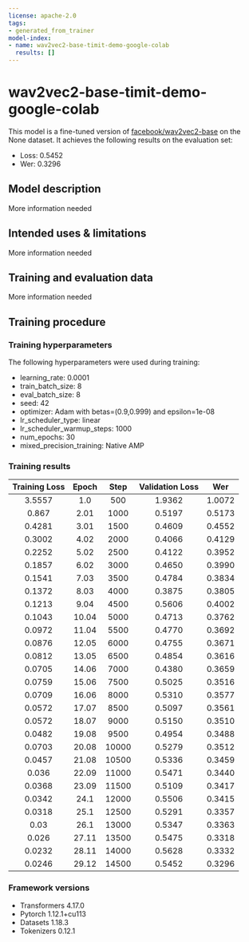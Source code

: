 ```yaml
---
license: apache-2.0
tags:
- generated_from_trainer
model-index:
- name: wav2vec2-base-timit-demo-google-colab
  results: []
---
```


<!-- This model card has been generated automatically according to the information the Trainer had access to. You
should probably proofread and complete it, then remove this comment. -->

# wav2vec2-base-timit-demo-google-colab

This model is a fine-tuned version of [facebook/wav2vec2-base](https://huggingface.co/facebook/wav2vec2-base) on the None dataset.
It achieves the following results on the evaluation set:
- Loss: 0.5452
- Wer: 0.3296

## Model description

More information needed

## Intended uses & limitations

More information needed

## Training and evaluation data

More information needed

## Training procedure

### Training hyperparameters

The following hyperparameters were used during training:
- learning_rate: 0.0001
- train_batch_size: 8
- eval_batch_size: 8
- seed: 42
- optimizer: Adam with betas=(0.9,0.999) and epsilon=1e-08
- lr_scheduler_type: linear
- lr_scheduler_warmup_steps: 1000
- num_epochs: 30
- mixed_precision_training: Native AMP

### Training results

| Training Loss | Epoch | Step  | Validation Loss | Wer    |
|:-------------:|:-----:|:-----:|:---------------:|:------:|
| 3.5557        | 1.0   | 500   | 1.9362          | 1.0072 |
| 0.867         | 2.01  | 1000  | 0.5197          | 0.5173 |
| 0.4281        | 3.01  | 1500  | 0.4609          | 0.4552 |
| 0.3002        | 4.02  | 2000  | 0.4066          | 0.4129 |
| 0.2252        | 5.02  | 2500  | 0.4122          | 0.3952 |
| 0.1857        | 6.02  | 3000  | 0.4650          | 0.3990 |
| 0.1541        | 7.03  | 3500  | 0.4784          | 0.3834 |
| 0.1372        | 8.03  | 4000  | 0.3875          | 0.3805 |
| 0.1213        | 9.04  | 4500  | 0.5606          | 0.4002 |
| 0.1043        | 10.04 | 5000  | 0.4713          | 0.3762 |
| 0.0972        | 11.04 | 5500  | 0.4770          | 0.3692 |
| 0.0876        | 12.05 | 6000  | 0.4755          | 0.3671 |
| 0.0812        | 13.05 | 6500  | 0.4854          | 0.3616 |
| 0.0705        | 14.06 | 7000  | 0.4380          | 0.3659 |
| 0.0759        | 15.06 | 7500  | 0.5025          | 0.3516 |
| 0.0709        | 16.06 | 8000  | 0.5310          | 0.3577 |
| 0.0572        | 17.07 | 8500  | 0.5097          | 0.3561 |
| 0.0572        | 18.07 | 9000  | 0.5150          | 0.3510 |
| 0.0482        | 19.08 | 9500  | 0.4954          | 0.3488 |
| 0.0703        | 20.08 | 10000 | 0.5279          | 0.3512 |
| 0.0457        | 21.08 | 10500 | 0.5336          | 0.3459 |
| 0.036         | 22.09 | 11000 | 0.5471          | 0.3440 |
| 0.0368        | 23.09 | 11500 | 0.5109          | 0.3417 |
| 0.0342        | 24.1  | 12000 | 0.5506          | 0.3415 |
| 0.0318        | 25.1  | 12500 | 0.5291          | 0.3357 |
| 0.03          | 26.1  | 13000 | 0.5347          | 0.3363 |
| 0.026         | 27.11 | 13500 | 0.5475          | 0.3318 |
| 0.0232        | 28.11 | 14000 | 0.5628          | 0.3332 |
| 0.0246        | 29.12 | 14500 | 0.5452          | 0.3296 |


### Framework versions

- Transformers 4.17.0
- Pytorch 1.12.1+cu113
- Datasets 1.18.3
- Tokenizers 0.12.1
